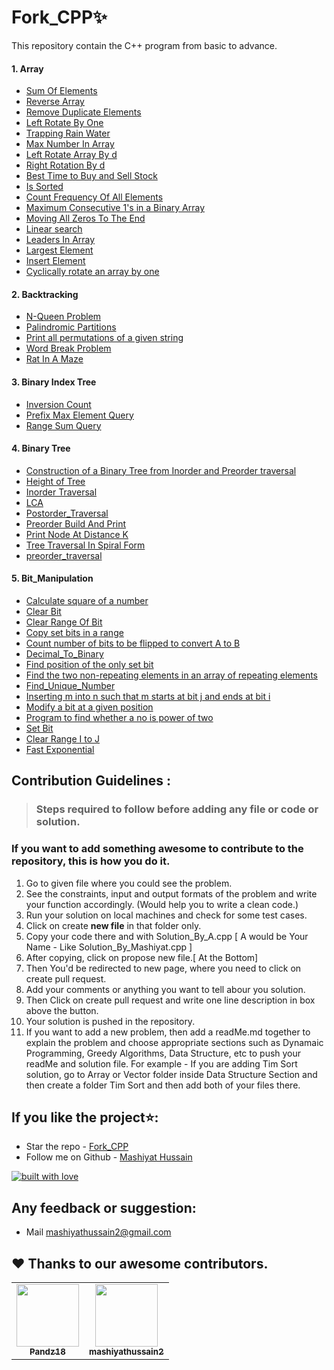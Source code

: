 # Fork_CPP✨

This repository contain the C++ program from basic to advance.

#### 1. Array
* [Sum Of Elements](https://github.com/mashiyathussain2/Fork_CPP/blob/main/Array/Sum_of_elements.cpp)
* [Reverse Array](https://github.com/mashiyathussain2/Fork_CPP/blob/main/Array/Reverse%20Array.cpp)
* [Remove Duplicate Elements](https://github.com/mashiyathussain2/Fork_CPP/blob/main/Array/Remove%20Duplicate%20Elements.cpp)
* [Left Rotate By One](https://github.com/mashiyathussain2/Fork_CPP/blob/main/Array/Left%20Rotate%20By%20One.cpp)
* [Trapping Rain Water](https://github.com/mashiyathussain2/Fork_CPP/tree/main/Array/Trapping%20Rain%20Water)
* [Max Number In Array](https://github.com/mashiyathussain2/Fork_CPP/tree/main/Array/Max%20Number%20In%20Array)
* [Left Rotate Array By d](https://github.com/mashiyathussain2/Fork_CPP/blob/main/Array/Left%20Rotate%20Array%20By%20d.cpp)
* [Right Rotation By d](https://github.com/mashiyathussain2/Fork_CPP/blob/main/Array/Right%20Rotation%20By%20d.cpp)
* [Best Time to Buy and Sell Stock](https://github.com/mashiyathussain2/Fork_CPP/tree/main/Array/Best%20Time%20to%20Buy%20and%20Sell%20Stock)
* [Is Sorted](https://github.com/mashiyathussain2/Fork_CPP/blob/main/Array/Is%20Sorted.cpp)
* [Count Frequency Of All Elements](https://github.com/mashiyathussain2/Fork_CPP/blob/main/Array/Count%20Frequency%20Of%20All%20Elements.cpp)
* [Maximum Consecutive 1's in a Binary Array](https://github.com/mashiyathussain2/Fork_CPP/blob/main/Array/Maximum%20Consecutive%201's%20in%20a%20Binary%20Array.cpp)
* [Moving All Zeros To The End](https://github.com/mashiyathussain2/Fork_CPP/blob/main/Array/Moving%20All%20Zeros%20To%20The%20End.cpp)
* [Linear search](https://github.com/mashiyathussain2/Fork_CPP/blob/main/Array/Linear_search.cpp)
* [Leaders In Array](https://github.com/mashiyathussain2/Fork_CPP/blob/main/Array/Leaders%20In%20Array.cpp)
* [Largest Element](https://github.com/mashiyathussain2/Fork_CPP/blob/main/Array/Largest%20Element.cpp)
* [Insert Element](https://github.com/mashiyathussain2/Fork_CPP/blob/main/Array/Insert_element.cpp)
* [Cyclically rotate an array by one](https://github.com/mashiyathussain2/Fork_CPP/tree/main/Array/Problem%201)


#### 2. Backtracking
* [N-Queen Problem](https://github.com/mashiyathussain2/Fork_CPP/tree/main/Backtracking/N-Queen%20Problem)
* [Palindromic Partitions](https://github.com/mashiyathussain2/Fork_CPP/tree/main/Backtracking/Palindromic%20Partitions)
* [Print all permutations of a given string](https://github.com/mashiyathussain2/Fork_CPP/tree/main/Backtracking/Print%20all%20permutations%20of%20a%20given%20string)
* [Word Break Problem](https://github.com/mashiyathussain2/Fork_CPP/tree/main/Backtracking/Word%20Break%20Problem)
* [Rat In A Maze](https://github.com/mashiyathussain2/Fork_CPP/blob/main/Backtracking/Rat%20In%20A%20Maze.cpp)


#### 3. Binary Index Tree
* [Inversion Count](https://github.com/mashiyathussain2/Fork_CPP/blob/main/Binary%20Index%20Tree/Inversion%20Count.cpp)
* [Prefix Max Element Query](https://github.com/mashiyathussain2/Fork_CPP/blob/main/Binary%20Index%20Tree/Prefix%20Max%20Element%20Query.cpp)
* [Range Sum Query](https://github.com/mashiyathussain2/Fork_CPP/blob/main/Binary%20Index%20Tree/Range%20Sum%20Query.cpp)


#### 4. Binary Tree
* [Construction of a Binary Tree from Inorder and Preorder traversal](https://github.com/mashiyathussain2/Fork_CPP/blob/main/Binary%20Tree/Construction%20of%20a%20Binary%20Tree%20from%20Inorder%20and%20Preorder%20traversal.cpp)
* [Height of Tree](https://github.com/mashiyathussain2/Fork_CPP/blob/main/Binary%20Tree/Height_of_Tree.cpp)
* [Inorder Traversal](https://github.com/mashiyathussain2/Fork_CPP/blob/main/Binary%20Tree/Inorder_Traversal.cpp)
* [LCA](https://github.com/mashiyathussain2/Fork_CPP/blob/main/Binary%20Tree/LCA.cpp)
* [Postorder_Traversal](https://github.com/mashiyathussain2/Fork_CPP/blob/main/Binary%20Tree/Postorder_Traversal.cpp)
* [Preorder Build And Print](https://github.com/mashiyathussain2/Fork_CPP/blob/main/Binary%20Tree/Preorder_Build_And_Print.cpp)
* [Print Node At Distance K](https://github.com/mashiyathussain2/Fork_CPP/blob/main/Binary%20Tree/Print_Node_At_Distance_K.cpp)
* [Tree Traversal In Spiral Form](https://github.com/mashiyathussain2/Fork_CPP/blob/main/Binary%20Tree/Tree%20Traversal%20In%20Spiral%20Form.cpp)
* [preorder_traversal](https://github.com/mashiyathussain2/Fork_CPP/blob/main/Binary%20Tree/preorder_traversal.cpp)


#### 5. Bit_Manipulation
* [Calculate square of a number](https://github.com/mashiyathussain2/Fork_CPP/tree/main/Bit_Manipulation/Calculate%20square%20of%20a%20number)
* [Clear Bit](https://github.com/mashiyathussain2/Fork_CPP/tree/main/Bit_Manipulation/Clear%20Bit)
* [Clear Range Of Bit](https://github.com/mashiyathussain2/Fork_CPP/tree/main/Bit_Manipulation/Clear%20Range%20Of%20Bit)
* [Copy set bits in a range](https://github.com/mashiyathussain2/Fork_CPP/tree/main/Bit_Manipulation/Copy%20set%20bits%20in%20a%20range)
* [Count number of bits to be flipped to convert A to B](https://github.com/mashiyathussain2/Fork_CPP/tree/main/Bit_Manipulation/Count%20number%20of%20bits%20to%20be%20flipped%20to%20convert%20A%20to%20B)
* [Decimal_To_Binary](https://github.com/mashiyathussain2/Fork_CPP/tree/main/Bit_Manipulation/Decimal_To_Binary)
* [Find position of the only set bit](https://github.com/mashiyathussain2/Fork_CPP/tree/main/Bit_Manipulation/Find%20position%20of%20the%20only%20set%20bit)
* [Find the two non-repeating elements in an array of repeating elements](https://github.com/mashiyathussain2/Fork_CPP/tree/main/Bit_Manipulation/Find%20the%20two%20non-repeating%20elements%20in%20an%20array%20of%20repeating%20elements)
* [Find_Unique_Number](https://github.com/mashiyathussain2/Fork_CPP/tree/main/Bit_Manipulation/Find_Unique_Number)
* [Inserting m into n such that m starts at bit j and ends at bit i](https://github.com/mashiyathussain2/Fork_CPP/tree/main/Bit_Manipulation/Inserting%20m%20into%20n%20such%20that%20m%20starts%20at%20bit%20j%20and%20ends%20at%20bit%20i)
* [Modify a bit at a given position](https://github.com/mashiyathussain2/Fork_CPP/tree/main/Bit_Manipulation/Modify%20a%20bit%20at%20a%20given%20position)
* [Program to find whether a no is power of two](https://github.com/mashiyathussain2/Fork_CPP/tree/main/Bit_Manipulation/Program%20to%20find%20whether%20a%20no%20is%20power%20of%20two)
* [Set Bit](https://github.com/mashiyathussain2/Fork_CPP/tree/main/Bit_Manipulation/Set%20Bit)
* [Clear Range I to J](https://github.com/mashiyathussain2/Fork_CPP/blob/main/Bit_Manipulation/Clear%20Range%20I%20to%20J.cpp)
* [Fast Exponential](https://github.com/mashiyathussain2/Fork_CPP/blob/main/Bit_Manipulation/Fast%20Exponential.cpp)



## Contribution Guidelines :

>### Steps required to follow before adding any file or code or solution.

### If you want to add something awesome to contribute to the repository, this is how you do it.

1. Go to given file where you could see the problem.
2. See the constraints, input and output formats of the problem and write your function accordingly. (Would help you to write a clean code.)
3. Run your solution on local machines and check for some test cases.
4. Click on create **new file** in that folder only.
5. Copy your code there and with Solution_By_A.cpp [ A would be Your Name - Like Solution_By_Mashiyat.cpp ]
6. After copying, click on propose new file.[ At the Bottom]
7. Then You'd be redirected to new page, where you need to click on create pull request.
8. Add your comments or anything you want to tell abour you solution.
9. Then Click on create pull request and write one line description in box above the button.
10. Your solution is pushed in the repository.
11. If you want to add a new problem, then add a readMe.md together to explain the problem and choose appropriate sections such as Dynamaic Programming, Greedy Algorithms, Data Structure, etc to push your readMe and solution file. For example - If you are adding Tim Sort solution, go to Array or Vector folder inside Data Structure Section and then create a folder Tim Sort and then add both of your files there.

## If you like the project⭐:
- Star the repo - [Fork_CPP](https://github.com/mashiyathussain2/Fork_CPP)
- Follow me on Github - [Mashiyat Hussain](https://github.com/mashiyathussain2)

[![built with love](https://forthebadge.com/images/badges/built-with-love.svg)](https://github.com/mashiyathussain2)

## Any feedback or suggestion:
- Mail [mashiyathussain2@gmail.com](mailto:mashiyathussain2@gmail.com?subject=[GitHub]%20Source%20Han%20Sans)

## ❤️ Thanks to our awesome contributors.

<table>
<tr>
<td align="center"><a href="https://github.com/Pandz18"><img src="https://avatars.githubusercontent.com/u/87066683?v=4" width="100px;" alt=""/><br /><sub><b>Pandz18</b></sub></a><br /> </td>
<td align="center"><a href="https://github.com/mashiyathussain2"><img src="https://avatars.githubusercontent.com/u/39239687?v=4" width="100px;" alt=""/><br /><sub><b>mashiyathussain2</b></sub></a><br /> </td>
  </tr>
  </table>
